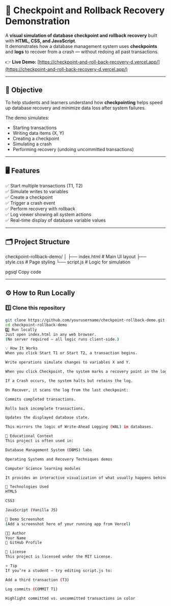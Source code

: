 # 🧩 Checkpoint and Rollback Recovery Demonstration

A **visual simulation of database checkpoint and rollback recovery** built with **HTML, CSS, and JavaScript**.  
It demonstrates how a database management system uses **checkpoints** and **logs** to recover from a crash — without redoing all past transactions.

👉 **Live Demo:** [https://checkpoint-and-roll-back-recovery-d.vercel.app/](https://checkpoint-and-roll-back-recovery-d.vercel.app/)

---

## 🎯 Objective

To help students and learners understand how **checkpointing** helps speed up database recovery and minimize data loss after system failures.

The demo simulates:
- Starting transactions  
- Writing data items (X, Y)  
- Creating a checkpoint  
- Simulating a crash  
- Performing recovery (undoing uncommitted transactions)

---

## 🖥️ Features
✅ Start multiple transactions (T1, T2)  
✅ Simulate writes to variables  
✅ Create a checkpoint  
✅ Trigger a crash event  
✅ Perform recovery with rollback  
✅ Log viewer showing all system actions  
✅ Real-time display of database variable values  

---

## 🗂️ Project Structure
checkpoint-rollback-demo/
│
├── index.html # Main UI layout
├── style.css # Page styling
└── script.js # Logic for simulation

pgsql
Copy code

---

## ⚙️ How to Run Locally

### 1️⃣ Clone this repository
```bash
git clone https://github.com/yourusername/checkpoint-rollback-demo.git
cd checkpoint-rollback-demo
2️⃣ Run locally
Just open index.html in any web browser.
(No server required — all logic runs client-side.)

💡 How It Works
When you click Start T1 or Start T2, a transaction begins.

Write operations simulate changes to variables X and Y.

When you click Checkpoint, the system marks a recovery point in the log.

If a Crash occurs, the system halts but retains the log.

On Recover, it scans the log from the last checkpoint:

Commits completed transactions.

Rolls back incomplete transactions.

Updates the displayed database state.

This mirrors the logic of Write-Ahead Logging (WAL) in databases.

🧠 Educational Context
This project is often used in:

Database Management System (DBMS) labs

Operating Systems and Recovery Techniques demos

Computer Science learning modules

It provides an interactive visualization of what usually happens behind the scenes in real DBMS recovery processes.

🧰 Technologies Used
HTML5

CSS3

JavaScript (Vanilla JS)

📸 Demo Screenshot
(Add a screenshot here of your running app from Vercel)

🧑‍💻 Author
Your Name
🔗 GitHub Profile

📜 License
This project is licensed under the MIT License.

⭐ Tip
If you’re a student — try editing script.js to:

Add a third transaction (T3)

Log commits (COMMIT T1)

Highlight committed vs. uncommitted transactions in color
